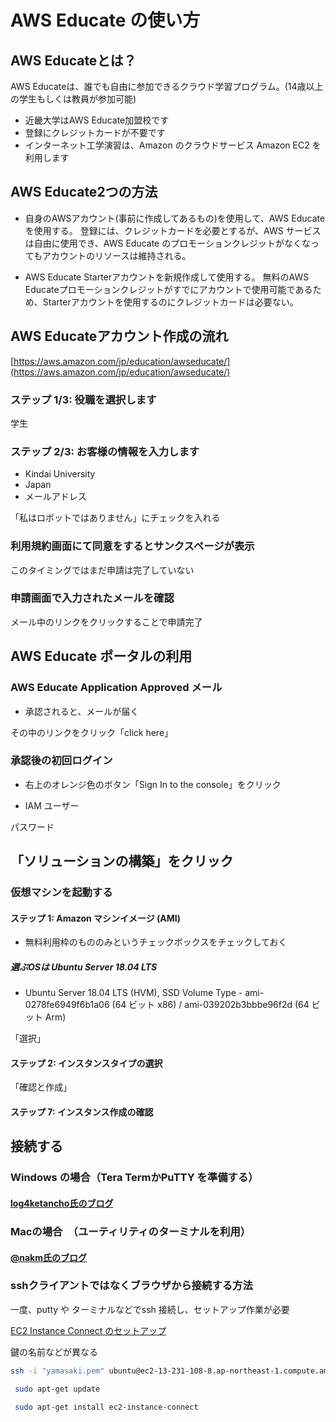 # AWS Educate の使い方

## AWS Educateとは？ 
AWS Educateは、誰でも自由に参加できるクラウド学習プログラム。(14歳以上の学生もしくは教員が参加可能)


* 近畿大学はAWS Educate加盟校です
* 登録にクレジットカードが不要です
* インターネット工学演習は、Amazon のクラウドサービス Amazon EC2 を利用します

## AWS Educate2つの方法

*  自身のAWSアカウント(事前に作成してあるもの)を使用して、AWS Educateを使用する。
登録には、クレジットカードを必要とするが、AWS サービスは自由に使用でき、AWS Educate のプロモーションクレジットがなくなってもアカウントのリソースは維持される。

*  AWS Educate Starterアカウントを新規作成して使用する。
無料のAWS Educateプロモーションクレジットがすでにアカウントで使用可能であるため、Starterアカウントを使用するのにクレジットカードは必要ない。

## AWS Educateアカウント作成の流れ

[https://aws.amazon.com/jp/education/awseducate/](https://aws.amazon.com/jp/education/awseducate/)

### ステップ 1/3: 役職を選択します

学生

### ステップ 2/3: お客様の情報を入力します

* Kindai University
* Japan
* メールアドレス

「私はロボットではありません」にチェックを入れる

### 利用規約画面にて同意をするとサンクスページが表示

このタイミングではまだ申請は完了していない

### 申請画面で入力されたメールを確認

メール中のリンクをクリックすることで申請完了


## AWS Educate ポータルの利用

### AWS Educate Application Approved メール

* 承認されると、メールが届く

その中のリンクをクリック「click here」


### 承認後の初回ログイン

* 右上のオレンジ色のボタン「Sign In to the console」をクリック

*  IAM ユーザー

パスワード

## 「ソリューションの構築」をクリック

### 仮想マシンを起動する

#### ステップ 1: Amazon マシンイメージ (AMI)

* 無料利用枠のもののみというチェックボックスをチェックしておく

##### 選ぶOSは Ubuntu Server 18.04 LTS

* Ubuntu Server 18.04 LTS (HVM), SSD Volume Type - ami-0278fe6949f6b1a06 (64 ビット x86) / ami-039202b3bbbe96f2d (64 ビット Arm)

「選択」

#### ステップ 2: インスタンスタイプの選択

「確認と作成」

#### ステップ 7: インスタンス作成の確認

## 接続する

### Windows の場合（Tera TermかPuTTY を準備する）

#### [log4ketancho氏のブログ](https://www.ketancho.net/entry/2018/09/06/060951)

### Macの場合　（ユーティリティのターミナルを利用）

#### [@nakm氏のブログ](https://qiita.com/nakm/items/695e41d8e71d0d281ac4)

### sshクライアントではなくブラウザから接続する方法

一度、putty や ターミナルなどでssh 接続し、セットアップ作業が必要

[EC2 Instance Connect のセットアップ](https://docs.aws.amazon.com/ja_jp/AWSEC2/latest/UserGuide/ec2-instance-connect-set-up.html#ec2-instance-connect-setup-security-group)

鍵の名前などが異なる

```bash
ssh -i "yamasaki.pem" ubuntu@ec2-13-231-108-8.ap-northeast-1.compute.amazonaws.com

```

```bash
 sudo apt-get update
```
 
```bash
 sudo apt-get install ec2-instance-connect
```
 